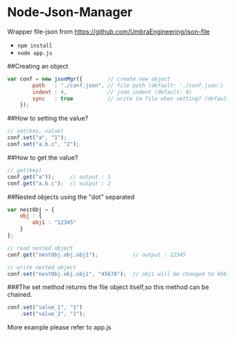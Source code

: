 Node-Json-Manager
==============
Wrapper file-json from https://github.com/UmbraEngineering/json-file

* `npm install`
* `node app.js`

##Creating an object
```javascript
var conf = new jsonMgr({        // create new object
        path   : "./conf.json", // file path (default: './conf.json')
        indent : 4,             // json indent (default: 0)
        sync   : true           // write to file when setting? (default: false)
    });
```

##How to setting the value?
```javascript
// set(key, value)
conf.set("a", "1");
conf.set("a.b.c", "2");
```

##How to get the value?
```javascript
// get(key)
conf.get("a"));     // output : 1
conf.get("a.b.c");  // output : 2      
```

##Nested objects using the "dot" separated
```javascript
var nestObj = {
    obj : {
        obj1 : "12345"
    }
};

// read nested object
conf.get("nestObj.obj.obj1");           // output : 12345

// write nested object
conf.set("nestObj.obj.obj1", "45678");  // obj1 will be changed to 45678
```
###The set method returns the file object itself,so this method can be chained.
```javascript
conf.set("value_1", "1")
    .set("value_2", "2");
```
More example please refer to app.js
